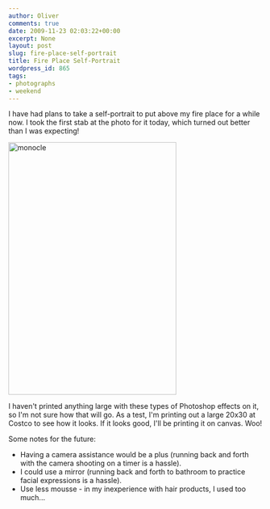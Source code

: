```yaml
---
author: Oliver
comments: true
date: 2009-11-23 02:03:22+00:00
excerpt: None
layout: post
slug: fire-place-self-portrait
title: Fire Place Self-Portrait
wordpress_id: 865
tags:
- photographs
- weekend
---
```


I have had plans to take a self-portrait to put above my fire place for a while now.  I took the first stab at the photo for it today, which turned out better than I was expecting!

<a href="http://www.flickr.com/photos/owiber/4126187744/" title="monocle by owiber, on Flickr"><img src="http://farm3.static.flickr.com/2637/4126187744_cfbf3c5e34.jpg" width="333" height="500" alt="monocle" /></a>

I haven't printed anything large with these types of Photoshop effects on it, so I'm not sure how that will go.  As a test, I'm printing out a large 20x30 at Costco to see how it looks.  If it looks good, I'll be printing it on canvas. Woo!

Some notes for the future:
<ul>
<li>Having a camera assistance would be a plus (running back and forth with the camera shooting on a timer is a hassle).</li>
<li>I could use a mirror (running back and forth to bathroom to practice facial expressions is a hassle).</li>
<li>Use less mousse - in my inexperience with hair products, I used too much...</li>
</ul>